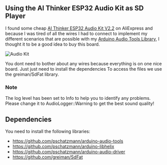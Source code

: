 ## Using the AI Thinker ESP32 Audio Kit as SD Player

I found some cheap [AI Thinker ESP32 Audio Kit V2.2](https://docs.ai-thinker.com/en/esp32-audio-kit) on AliExpress and because I was tired of all the wires I had to connect to implement my different scenarios that are possible with my [Arduino Audio Tools Library](https://github.com/pschatzmann/arduino-audio-tools), I thought it to be a good idea to buy this board.

<img src="https://pschatzmann.github.io/Resources/img/audio-toolkit.png" alt="Audio Kit" />

You dont need to bother about any wires because everything is on one nice board. Just just need to install the dependencies
To access the files we use the greiman/SdFat library.

### Note

The log level has been set to Info to help you to identify any problems. Please change it to AudioLogger::Warning to get the best sound quality!


## Dependencies

You need to install the following libraries:

- https://github.com/pschatzmann/arduino-audio-tools
- https://github.com/pschatzmann/arduino-libhelix
- https://github.com/pschatzmann/arduino-audio-driver
- https://github.com/greiman/SdFat
